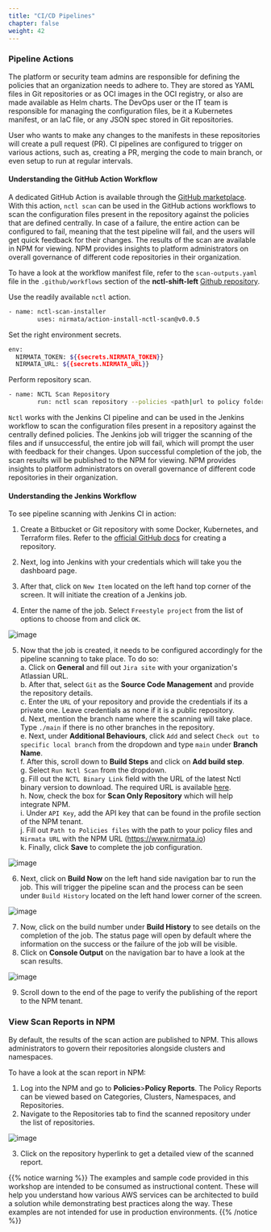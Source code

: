 ```yaml
---
title: "CI/CD Pipelines" 
chapter: false
weight: 42 
---
```


### Pipeline Actions

The platform or security team admins are responsible for defining the policies that an organization needs to adhere to. They are stored as YAML files in Git repositories or as OCI images in the OCI registry, or also are made available as Helm charts. The DevOps user or the IT team is responsible for managing the configuration files, be it a Kubernetes manifest, or an IaC file, or any JSON spec stored in Git repositories.

User who wants to make any changes to the manifests in these repositories will create a pull request (PR). CI pipelines are configured to trigger on various actions, such as, creating a PR, merging the code to main branch, or even setup to run at regular intervals.

#### Understanding the GitHub Action Workflow

A dedicated GitHub Action is available through the [GitHub marketplace](https://github.com/marketplace/actions/nctl-scan-installer). With this action, `nctl scan` can be used in the GitHub actions workflows to scan the configuration files present in the repository against the policies that are defined centrally. In case of a failure, the entire action can be configured to fail, meaning that the test pipeline will fail, and the users will get quick feedback for their changes. The results of the scan are available in NPM for viewing. NPM provides insights to platform administrators on overall governance of different code repositories in their organization.

To have a look at the workflow manifest file, refer to the `scan-outputs.yaml` file in the `.github/workflows` section of the **nctl-shift-left** [Github repository](https://github.com/nirmata/nctl-shift-left/).

Use the readily available `nctl` action.

````bash
- name: nctl-scan-installer
        uses: nirmata/action-install-nctl-scan@v0.0.5
````

Set the right environment secrets.
````bash
env:
  NIRMATA_TOKEN: ${{secrets.NIRMATA_TOKEN}}
  NIRMATA_URL: ${{secrets.NIRMATA_URL}}
````

Perform repository scan.
````bash
- name: NCTL Scan Repository
        run: nctl scan repository --policies <path|url to policy folder|repo>

````

`Nctl` works with the Jenkins CI pipeline and can be used in the Jenkins workflow to scan the configuration files present in a repository against the centrally defined policies. The Jenkins job will trigger the scanning of the files and if unsuccessful, the entire job will fail, which will prompt the user with feedback for their changes. Upon successful completion of the job, the scan results will be published to the NPM for viewing. NPM provides insights to platform administrators on overall governance of different code repositories in their organization.

#### Understanding the Jenkins Workflow

To see pipeline scanning with Jenkins CI in action:

1. Create a Bitbucket or Git repository with some Docker, Kubernetes, and Terraform files. Refer to the [official GitHub docs](https://docs.github.com/en/repositories/creating-and-managing-repositories/quickstart-for-repositories) for creating a repository.
2. Next, log into Jenkins with your credentials which will take you the dashboard page.
3. After that, click on `New Item` located on the left hand top corner of the screen. It will initiate the creation of a Jenkins job.

4. Enter the name of the job. Select `Freestyle project` from the list of options to choose from and click `OK`.

![image](/images/jenkins-job-initiate.png)

5. Now that the job is created, it needs to be configured accordingly for the pipeline scanning to take place. To do so:<br>
    a. Click on **General** and fill out `Jira site` with your organization's Atlassian URL.<br>
    b. After that, select `Git` as the **Source Code Management** and provide the repository details.<br>
    c. Enter the `URL` of your repository and provide the credentials if its a private one. Leave credentials as none if it is a public repository.<br>
    d. Next, mention the branch name where the scanning will take place. Type `./main` if there is no other branches in the repository.<br>
    e. Next, under **Additional Behaviours**, click `Add` and select `Check out to specific local branch` from the dropdown and type `main` under **Branch Name**.<br>
    f. After this, scroll down to **Build Steps** and click on **Add build step**.<br>
    g. Select `Run Nctl Scan` from the dropdown.<br>
    g. Fill out the `NCTL Binary Link` field with the URL of the latest Nctl binary version to download. The required URL is available [here](https://downloads.nirmata.io/nctl/allreleases/).<br>
    h. Now, check the box for **Scan Only Repository** which will help integrate NPM.<br>
    i. Under `API Key`, add the API key that can be found in the profile section of the NPM tenant.<br>
    j. Fill out `Path to Policies files` with the path to your policy files and `Nirmata URL` with the NPM URL (https://www.nirmata.io)<br>
    k. Finally, click **Save** to complete the job configuration.

![image](/images/job-configure.png)

6. Next, click on **Build Now** on the left hand side navigation bar to run the job. This will trigger the pipeline scan and the process can be seen under `Build History` located on the left hand lower corner of the screen.

![image](/images/job-build.png)

7. Now, click on the build number under **Build History** to see details on the completion of the job. The status page will open by default where the information on the success or the failure of the job will be visible.
8. Click on **Console Output** on the navigation bar to have a look at the scan results.

![image](/images/job-output.png)

9. Scroll down to the end of the page to verify the publishing of the report to the NPM tenant.

### View Scan Reports in NPM

By default, the results of the scan action are published to NPM. This allows administrators to govern their repositories alongside clusters and namespaces.

To have a look at the scan report in NPM:

1. Log into the NPM and go to **Policies**>**Policy Reports**. The Policy Reports can be viewed based on Categories, Clusters, Namespaces, and Repositories.
2. Navigate to the Repositories tab to find the scanned repository under the list of repositories.

![image](/images/npm-repositories.png)

3. Click on the repository hyperlink to get a detailed view of the scanned report.

{{% notice warning %}}
The examples and sample code provided in this workshop are intended to be consumed as instructional content. These will help you understand how various AWS services can be architected to build a solution while demonstrating best practices along the way. These examples are not intended for use in production environments.
{{% /notice %}}
